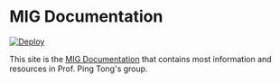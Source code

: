 # MIG Documentation

[![Deploy](https://github.com/seismo-learn/seismology101/actions/workflows/deploy.yml/badge.svg)](https://github.com/seismo-learn/seismology101/actions/workflows/deploy.yml)

This site is the [MIG Documentation](https://migg-ntu.github.io/MIG_Docs/) that contains most information and resources in Prof. Ping Tong's group.
